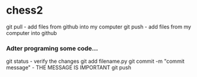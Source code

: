 # chess2

git pull - add files from github into my computer
git push - add files from my computer into github

### Adter programing some code...

git status - verify the changes
git add filename.py
git commit -m "commit message" - THE MESSAGE IS IMPORTANT
git push